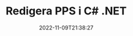---
############################# Static ############################
layout: "auto-gen-editor"
date: 2022-11-09T21:38:27
draft: false
otherformats: doc docx docm dotx xls xlsx xlsm ppt pptx pptm mobi epub html mhtml txt xml csv pdf xps msg

############################# Head ############################
head_title: "PPS Editor — Redigera PPS i C# .NET"
head_description: "Hur redigerar man PPS i C# .NET med några rader kod? Använd API:er för bearbetning av GroupDocs-dokument för att redigera, uppdatera och spara över 30 filformat."

############################# Header ############################
title: "Redigera PPS i C# .NET"
description: "Effektiv och robust PPS-redigering med hjälp av GroupDocs.Editor på serversidan för C# .NET API:er, utan användning av någon programvara som Microsoft eller Open Office."
bg_image: "https://cms.admin.containerize.com/templates/aspose/App_Themes/V3/images/bg/header1.png"
bg_overlay: false
button:
    enable: true
    icon: "fas fa-arrow-down"
    label: "Ladda ner gratis provversion"
    link: "https://downloads.groupdocs.com/editor/net"

############################# SubMenu ############################
submenu:
    enable: true

    left:
        img_alt: "GroupDocs.Editor for .NET"
        image: "https://cms.admin.containerize.com/templates/groupdocs/images/product-logos/90x90-noborder/groupdocs-editor-net.png"
        product: "GroupDocs.Editor"
        platform: ".NET"

    middle:
        button:

            # button loop
            - link: "https://apireference.groupdocs.com/editor/net"
              text: "API-referens"

            # button loop
            - link: "https://github.com/groupdocs-editor"
              text: "Kodexempel"

            # button loop
            - link: "https://products.groupdocs.app/editor/family"
              text: "Livedemos"

            # button loop
            - link: "https://purchase.groupdocs.com/pricing/editor/net"
              text: "Prissättning"

    right:
        link_download: "https://downloads.groupdocs.com/editor"
        link_learn: "https://docs.groupdocs.com/editor/net"
        link_buy: "https://purchase.groupdocs.com"

############################# About ############################
about:
    enable: true
    title: "Om GroupDocs.Editor for .NET API"
    content: |
        [GroupDocs.Editor for .NET](/sv/editor/net/) API är ett rätt val för att redigera Microsoft Word, Excel, PowerPoint, Open Office-dokument och presentationer. GroupDocs.Editor är ett fristående API som är lämpligt för serversidan och back-end-system där hög prestanda krävs. Det beror inte på någon programvara som Microsoft eller Open Office.

############################# Steps ############################
steps:
    enable: true
    title_left: "Steg för att redigera PPS i C#"
    content_left: |
        [GroupDocs.Editor for .NET](/sv/editor/net/) tillhandahåller ett enkelt och okomplicerat sätt för utvecklare att redigera PPS-filerna med några rader kod.
        * Skapa en instans av klassen `Editor` med obligatorisk sökväg eller byteström och valfri klass `PresentationLoadOptions` och ladda PPS-filen
        * Skapa och ställ in klassinstansen `PresentationEditOptions` för filformatet PPS
        * Anropa `Editor.Edit()`-metoden och skaffa PPS-dokument i HTML-format som lätt kan redigeras med vilken WYSIWYG-redigerare som helst.
        * Anropa `Editor.Save()`-metoden och spara den redigerade PPS-filen med klassen `PresentationSaveOptions`

        
    title_right: "Systemkrav"
    content_right: |
        En grundläggande dokumentredigering med GroupDocs.Editor for .NET API:er kan göras genom att implementera några enkla steg. Våra API:er stöds på alla större plattformar och operativsystem. Innan du kör koden nedan, se till att du har följande förutsättningar installerade på ditt system.

        * Operativsystem: Microsoft Windows, Linux, MacOS
        * Utvecklingsmiljöer: Microsoft Visual Studio, Xamarin, MonoDevelop
        * Ramar: .NET Framework, .NET Standard, .NET Core, Mono
        * Hämta den senaste versionen av GroupDocs.Editor for .NET nedladdad från [NuGet](https://www.nuget.org/packages/groupdocs.editor)
        
    code: |        
        ```csharp
        // Load the PPS file into Editor with the optional PresentationLoadOptions
        Editor editor = new Editor("source.pps", delegate { return new PresentationLoadOptions(); });

        // Create and adjust the edit options
        PresentationEditOptions editOptions = new PresentationEditOptions();
        editOptions.SlideNumber = 1;//select a slide to edit

        // Open input PPS document for edit — obtain an intermediate document, that can be edited
        EditableDocument beforeEdit = editor.Edit(editOptions);

        // Grab PPS document content and associated resources from editable document
        string content = beforeEdit.GetEmbeddedHtml();

        // Send the content to WYSIWYG-editor, edit it there, and send edited content back to the server-side
        // This step simulates a such operation
        string updatedContent = content.Replace("Title", "Edited Title");

        // Grab edited content and resources from WYSIWYG-editor and create a new EditableDocument instance from it
        EditableDocument afterEdit = EditableDocument.FromMarkup(updatedContent, null);

        // Create a save options and select a desired output format
        PresentationSaveOptions saveOptions = new PresentationSaveOptions(Formats.PresentationFormats.Pps);

        // Save edited PPS document to the file
        editor.Save(afterEdit, "edited.pps", saveOptions);
        ```
        
############################# Demos ############################
demos:
    enable: true
    title: "PPS Editor Live Demos"
    content: |
        Redigera PPS just nu genom att besöka webbplatsen [GroupDocs.Editor Live Demos](https://products.groupdocs.app/editor/family).
        Livedemon har följande fördelar
        
############################# More Formats ############################
more_formats:
    enable: true
    title: "Andra redigerare som stöds"
    content: |
        Du kan även redigera andra filformat. Se hela listan nedan.


############################# Back to top ###############################
back_to_top:
    enable: true
---